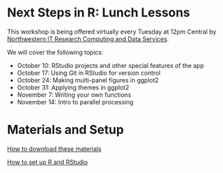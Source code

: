 # Next Steps in R: Lunch Lessons

This workshop is being offered virtually every Tuesday at 12pm Central by [Northwestern IT Research Computing and Data Services](https://www.it.northwestern.edu/departments/it-services-support/research/).

We will cover the following topics:

* October 10: RStudio projects and other special features of the app
* October 17: Using Git in RStudio for version control
* October 24: Making multi-panel figures in ggplot2
* October 31: Applying themes in ggplot2
* November 7: Writing your own functions
* November 14: Intro to parallel processing


# Materials and Setup

[How to download these materials](https://sites.northwestern.edu/researchcomputing/resources/downloading-from-github/)

[How to set up R and RStudio](https://sites.northwestern.edu/researchcomputing/resources/r-and-rstudio/)
